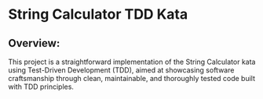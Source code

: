 # String Calculator TDD Kata
## Overview:
This project is a straightforward implementation of the String Calculator kata using Test-Driven Development (TDD), aimed at showcasing software craftsmanship through clean, maintainable, and thoroughly tested code built with TDD principles.
